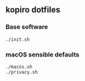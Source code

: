 ## kopiro dotfiles

### Base software

```
./init.sh
```

### macOS sensible defaults

```
./macos.sh
./privacy.sh
```